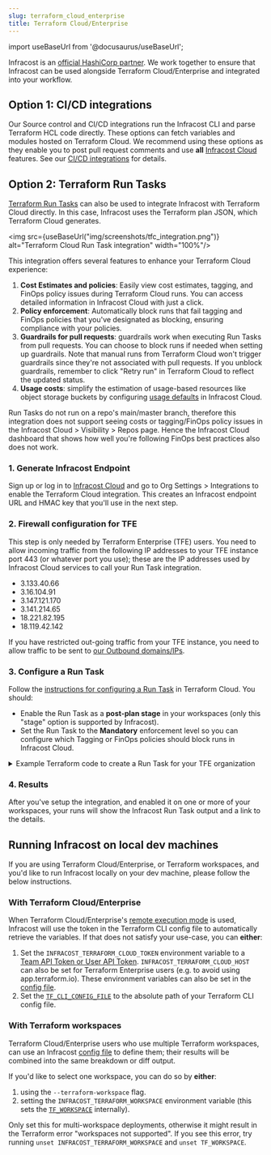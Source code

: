 ```yaml
---
slug: terraform_cloud_enterprise
title: Terraform Cloud/Enterprise
---
```


import useBaseUrl from '@docusaurus/useBaseUrl';

Infracost is an [official HashiCorp partner](https://www.hashicorp.com/partners/tech/infracost). We work together to ensure that Infracost can be used alongside Terraform Cloud/Enterprise and integrated into your workflow.

## Option 1: CI/CD integrations

Our Source control and CI/CD integrations run the Infracost CLI and parse Terraform HCL code directly. These options can fetch variables and modules hosted on Terraform Cloud. We recommend using these options as they enable you to post pull request comments and use **all** [Infracost Cloud](/docs/infracost_cloud/get_started/) features. See our [CI/CD integrations](/docs/integrations/cicd/) for details.

## Option 2: Terraform Run Tasks

[Terraform Run Tasks](https://developer.hashicorp.com/terraform/cloud-docs/workspaces/settings/run-tasks) can also be used to integrate Infracost with Terraform Cloud directly. In this case, Infracost uses the Terraform plan JSON, which Terraform Cloud generates.

<img src={useBaseUrl("img/screenshots/tfc_integration.png")} alt="Terraform Cloud Run Task integration" width="100%"/>

This integration offers several features to enhance your Terraform Cloud experience:

1. **Cost Estimates and policies**: Easily view cost estimates, tagging, and FinOps policy issues during Terraform Cloud runs. You can access detailed information in Infracost Cloud with just a click.
2. **Policy enforcement**: Automatically block runs that fail tagging and FinOps policies that you've designated as blocking, ensuring compliance with your policies.
3. **Guardrails for pull requests**: guardrails work when executing Run Tasks from pull requests. You can choose to block runs if needed when setting up guardrails. Note that manual runs from Terraform Cloud won't trigger guardrails since they're not associated with pull requests. If you unblock guardrails, remember to click "Retry run" in Terraform Cloud to reflect the updated status.
4. **Usage costs**: simplify the estimation of usage-based resources like object storage buckets by configuring [usage defaults](/docs/features/usage_based_resources/) in Infracost Cloud.

Run Tasks do not run on a repo's main/master branch, therefore this integration does not support seeing costs or tagging/FinOps policy issues in the Infracost Cloud > Visibility > Repos page. Hence the Infracost Cloud dashboard that shows how well you're following FinOps best practices also does not work.

### 1. Generate Infracost Endpoint

Sign up or log in to [Infracost Cloud](https://dashboard.infracost.io) and go to Org Settings > Integrations to enable the Terraform Cloud integration. This creates an Infracost endpoint URL and HMAC key that you'll use in the next step.

### 2. Firewall configuration for TFE

This step is only needed by Terraform Enterprise (TFE) users. You need to allow incoming traffic from the following IP addresses to your TFE instance port 443 (or whatever port you use); these are the IP addresses used by Infracost Cloud services to call your Run Task integration.

- 3.133.40.66
- 3.16.104.91
- 3.147.121.170
- 3.141.214.65
- 18.221.82.195
- 18.119.42.142

If you have restricted out-going traffic from your TFE instance, you need to allow traffic to be sent to [our Outbound domains/IPs](/docs/faq/#how-can-i-allowlist-infracost-ip-addresses).

### 3. Configure a Run Task

Follow the [instructions for configuring a Run Task](https://www.terraform.io/docs/cloud/workspaces/run-tasks.html#configuring-a-run-task) in Terraform Cloud. You should:

- Enable the Run Task as a **post-plan stage** in your workspaces (only this "stage" option is supported by Infracost).
- Set the Run Task to the **Mandatory** enforcement level so you can configure which Tagging or FinOps policies should block runs in Infracost Cloud.

<details>
<summary>Example Terraform code to create a Run Task for your TFE organization</summary>

```
  # You can create Run Tasks for your TFE organization using the Terraform console
  # or inside your Terraform repository:

  resource "tfe_organization_run_task" "example" {
    # Name of your TFE organization
    organization = "org-name"
    # Endpoint URL from Infracost
    url          = "https://dashboard.api.infracost.io/hooks/ABCDE"
    # Name of your Run Task
    name         = "Infracost"
    enabled      = true
    # HMAC Key from Infracost
    hmac_key     = "SUPER_SECRET_KEY"
    description  = "Infracost cost estimation"
  }

  # Now that you have a Run task for your entire Organization,
  # you need to set up individual Run Tasks for each workspace:

  resource "tfe_workspace_run_task" "example" {
    # ID of your workspace
    workspace_id      = resource.tfe_workspace.example.id
    # ID of the organization run task previously created.
    task_id           = resource.tfe_organization_run_task.example.id
    enforcement_level = "mandatory"
  }
```

</details>

### 4. Results

After you've setup the integration, and enabled it on one or more of your workspaces, your runs will show the Infracost Run Task output and a link to the details.

## Running Infracost on local dev machines

If you are using Terraform Cloud/Enterprise, or Terraform workspaces, and you'd like to run Infracost locally on your dev machine, please follow the below instructions.

### With Terraform Cloud/Enterprise

When Terraform Cloud/Enterprise's [remote execution mode](https://www.terraform.io/cloud-docs/workspaces/settings#execution-mode) is used, Infracost will use the token in the Terraform CLI config file to automatically retrieve the variables. If that does not satisfy your use-case, you can **either**:

1. Set the `INFRACOST_TERRAFORM_CLOUD_TOKEN` environment variable to a [Team API Token or User API Token](https://www.terraform.io/docs/cloud/users-teams-organizations/api-tokens.html). `INFRACOST_TERRAFORM_CLOUD_HOST` can also be set for Terraform Enterprise users (e.g. to avoid using app.terraform.io). These environment variables can also be set in the [config file](/docs/features/config_file).
2. Set the [`TF_CLI_CONFIG_FILE`](https://www.terraform.io/docs/commands/environment-variables.html#tf_cli_config_file) to the absolute path of your Terraform CLI config file.

### With Terraform workspaces

Terraform Cloud/Enterprise users who use multiple Terraform workspaces, can use an Infracost [config file](/docs/features/config_file) to define them; their results will be combined into the same breakdown or diff output.

If you'd like to select one workspace, you can do so by **either**:

1. using the `--terraform-workspace` flag.
2. setting the `INFRACOST_TERRAFORM_WORKSPACE` environment variable (this sets the [`TF_WORKSPACE`](https://www.terraform.io/docs/cli/config/environment-variables.html#tf_workspace) internally).

Only set this for multi-workspace deployments, otherwise it might result in the Terraform error "workspaces not supported". If you see this error, try running `unset INFRACOST_TERRAFORM_WORKSPACE` and `unset TF_WORKSPACE`.
